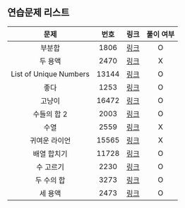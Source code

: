 ## 연습문제 리스트
|문제|번호|링크|풀이 여부|
|:---:|:---:|:---:|:---:|
|부분합|1806|[링크](http://boj.kr/1806)|O|
|두 용액|2470|[링크](http://boj.kr/2470)|X|
|List of Unique Numbers|13144|[링크](http://boj.kr/13144)|O|
|좋다|1253|[링크](http://boj.kr/1253)|O|
|고냥이|16472|[링크](http://boj.kr/16472)|O|
|수들의 합 2|2003|[링크](http://boj.kr/2003)|O|
|수열|2559|[링크](http://boj.kr/2559)|X|
|귀여운 라이언|15565|[링크](http://boj.kr/15565)|X|
|배열 합치기|11728|[링크](http://boj.kr/11728)|O|
|수 고르기|2230|[링크](http://boj.kr/2230)|O|
|두 수의 합|3273|[링크](http://boj.kr/3273)|O|
|세 용액|2473|[링크](http://boj.kr/2473)|O|
